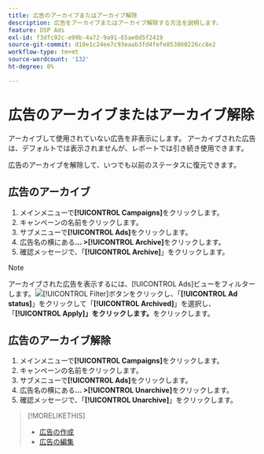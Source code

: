 ```yaml
---
title: 広告のアーカイブまたはアーカイブ解除
description: 広告をアーカイブまたはアーカイブ解除する方法を説明します。
feature: DSP Ads
exl-id: f3dfc92c-e99b-4a72-9a91-65ae0d5f2419
source-git-commit: d10e1c24ee7c93eaab3fd4fefe853860226cc8e2
workflow-type: tm+mt
source-wordcount: '132'
ht-degree: 0%

---
```


# 広告のアーカイブまたはアーカイブ解除

アーカイブして使用されていない広告を非表示にします。 アーカイブされた広告は、デフォルトでは表示されませんが、レポートでは引き続き使用できます。

広告のアーカイブを解除して、いつでも以前のステータスに復元できます。

## 広告のアーカイブ

1. メインメニューで&#x200B;**[!UICONTROL Campaigns]**&#x200B;をクリックします。
1. キャンペーンの名前をクリックします。
1. サブメニューで&#x200B;**[!UICONTROL Ads]**&#x200B;をクリックします。
1. 広告名の横にある&#x200B;**... >[!UICONTROL Archive]**&#x200B;をクリックします。
1. 確認メッセージで、「**[!UICONTROL Archive]**」をクリックします。

>[!NOTE]
>
>アーカイブされた広告を表示するには、[!UICONTROL Ads]ビューをフィルターします。![[!UICONTROL Filter]ボタン](/help/dsp/assets/filter.png)をクリックし、「**[!UICONTROL Ad status]**」をクリックして「**[!UICONTROL Archived]**」を選択し、「**[!UICONTROL Apply]」をクリックします。**&#x200B;をクリックします。

## 広告のアーカイブ解除

1. メインメニューで&#x200B;**[!UICONTROL Campaigns]**&#x200B;をクリックします。
1. キャンペーンの名前をクリックします。
1. サブメニューで&#x200B;**[!UICONTROL Ads]**&#x200B;をクリックします。
1. 広告名の横にある&#x200B;**... >[!UICONTROL Unarchive]**&#x200B;をクリックします。
1. 確認メッセージで、「**[!UICONTROL Unarchive]**」をクリックします。

>[!MORELIKETHIS]
>
>* [広告の作成](ad-create.md)
>* [広告の編集](ad-edit.md)

